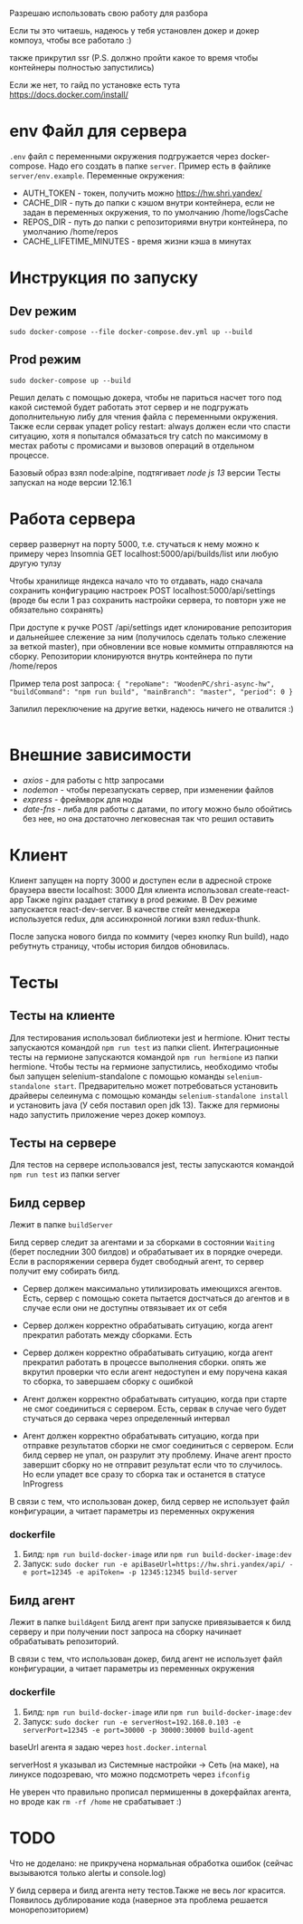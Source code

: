 Разрешаю использовать свою работу для разбора

Если ты это читаешь, надеюсь у тебя установлен докер и докер компоуз, чтобы все работало :)

также прикрутил ssr (P.S. должно пройти какое то время чтобы контейнеры полностью запустились)

Если же нет, то гайд по установке есть тута https://docs.docker.com/install/

# env Файл для сервера
 `.env` файл с переменными окружения подгружается через docker-compose. Надо его создать в папке `server`. Пример есть в файлике `server/env.example`.
Переменные окружения:
- AUTH_TOKEN - токен, получить можно https://hw.shri.yandex/
- CACHE_DIR - путь до папки с кэшом внутри контейнера, если не задан в переменных окружения, то по умолчанию /home/logsCache
- REPOS_DIR - путь до папки с репозиториями внутри контейнера, по умолчанию /home/repos
- CACHE_LIFETIME_MINUTES - время жизни кэша в минутах

# Инструкция по запуску

## Dev режим
`sudo docker-compose --file docker-compose.dev.yml up --build`

## Prod режим
`sudo docker-compose up --build`

Решил делать с помощью докера, чтобы не париться насчет того под какой системой будет работать этот сервер и не подгружать дополнительную либу для чтения файла с переменными окружения. Также если сервак упадет policy restart: always должен если что спасти ситуацию, хотя я попытался обмазаться try catch по максимому в местах работы с промисами и вызовов операций в отдельном процессе.

Базовый образ взял node:alpine, подтягивает *node js 13* версии
Тесты запускал на ноде версии 12.16.1

# Работа сервера
сервер развернут на порту 5000, т.е. стучаться к нему можно к примеру через Insomnia GET localhost:5000/api/builds/list или любую другую тулзу

Чтобы хранилище яндекса начало что то отдавать, надо сначала сохранить конфигурацию настроек POST localhost:5000/api/settings (вроде бы если 1 раз сохранить настройки сервера, то повторн уже не обязательно сохранять)

При доступе к ручке POST /api/settings идет клонирование репозитория и дальнейшее слежение за ним (получилось сделать только слежение за веткой master), при обновлении все новые коммиты отправляются на сборку. Репозитории клонируются внутрь контейнера по пути /home/repos

Пример тела post запроса:
`
{
  "repoName": "WoodenPC/shri-async-hw",
  "buildCommand": "npm run build",
  "mainBranch": "master",
  "period": 0
}
`

Запилил переключение на другие ветки, надеюсь ничего не отвалится :)
 
# Внешние зависимости
- *axios* - для работы с http запросами
- *nodemon* - чтобы перезапускать сервер, при изменении файлов
- *express* - фреймворк для ноды
- *date-fns* - либа для работы с датами, по итогу можно было обойтись без нее, но она достаточно легковесная так что решил оставить

# Клиент
Клиент запущен на порту 3000 и доступен если в адресной строке браузера ввести localhost: 3000
Для клиента использовал create-react-app
Также nginx раздает статику в prod режиме.
В Dev режиме запускается react-dev-server. В качестве стейт менеджера используется redux, для ассинхронной логики взял redux-thunk.

После запуска нового билда по коммиту (через кнопку Run build), надо ребутнуть страницу, чтобы история билдов обновилась.

# Тесты

## Тесты на клиенте

Для тестирования использовал библиотеки jest и hermione.
Юнит тесты запускаются командой `npm run test` из папки client.
Интеграционные тесты на гермионе запускаются командой `npm run hermione` из папки hermione.
Чтобы тесты на гермионе запустились, необходимо чтобы был запущен selenium-standalone с помощью команды `selenium-standalone start`. Предварительно может потребоваться установить драйверы селеинума с помощью команды `selenium-standalone install` и установить java (У себя поставил open jdk 13). Также для гермионы надо запустить приложение через докер компоуз.

## Тесты на сервере

Для тестов на сервере использовался jest, тесты запускаются командой `npm run test` из папки server

## Билд сервер
Лежит в папке `buildServer`

Билд сервер следит за агентами и за сборками в состоянии `Waiting` (берет последнии 300 билдов) и обрабатывает их в порядке очереди. Если в распоряжении сервера будет свободный агент, то сервер получит ему собирать билд.

- Сервер должен максимально утилизировать имеющихся агентов. Есть, сервер с помощью сокета пытается достчаться до агентов и в случае если они не доступны отвязывает их от себя
- Сервер должен корректно обрабатывать ситуацию, когда агент прекратил работать между сборками. Есть
- Сервер должен корректно обрабатывать ситуацию, когда агент прекратил работать в процессе выполнения сборки.  опять же вкрутил проверки что если агент недоступен и ему поручена какая то сборка, то завершаем сборку с ошибкой

- Агент должен корректно обрабатывать ситуацию, когда при старте не смог соединиться с сервером. Есть, сервак в случае чего будет стучаться до сервака через определенный интервал

- Агент должен корректно обрабатывать ситуацию, когда при отправке результатов сборки не смог соединиться с сервером. Если билд сервер не упал, он разрулит эту проблему. Иначе агент просто завершит сборку но не отправит результат если что то случилось. Но если упадет все сразу то сборка так и останется в статусе InProgress

В связи с тем, что использован докер, билд сервер не использует файл конфигурации, а читает параметры из переменных окружения

### dockerfile
1. Билд: `npm run build-docker-image` или `npm run build-docker-image:dev`
2. Запуск: `sudo docker run -e apiBaseUrl=https://hw.shri.yandex/api/ -e port=12345 -e apiToken= -p 12345:12345 build-server`

## Билд агент
Лежит в папке `buildAgent`
Билд агент при запуске привязывается к билд серверу и при получении пост запроса на сборку начинает обрабатывать репозиторий.

В связи с тем, что использован докер, билд агент не использует файл конфигурации, а читает параметры из переменных окружения

### dockerfile
1. Билд: `npm run build-docker-image` или `npm run build-docker-image:dev`
2. Запуск: `sudo docker run -e serverHost=192.168.0.103 -e serverPort=12345 -e port=30000 -p 30000:30000 build-agent`

baseUrl агента я задаю через `host.docker.internal`

serverHost я указывал из Системные настройки -> Сеть (на маке), на линуксе подозреваю, что можно подсмотреть через `ifconfig`

Не уверен что правильно прописал пермишенны в докерфайлах агента, но вроде как `rm -rf /home` не срабатывает :)

# TODO
Что не доделано: не прикручена нормальная обработка ошибок (сейчас вызываются только alertы и console.log)

У билд сервера и билд агента нету тестов.Также не весь лог красится. Появилось дублирование кода (наверное эта проблема решается монорепозиторием)
